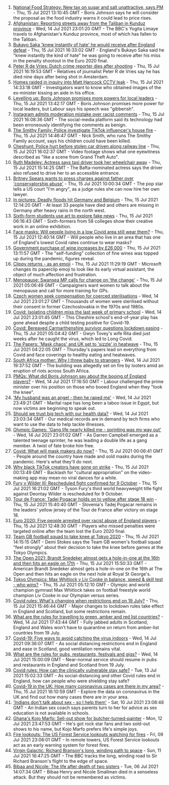 1. [National Food Strategy: New tax on sugar and salt unattractive, says PM](https://www.bbc.co.uk/news/uk-57852513) - Thu, 15 Jul 2021 13:10:45 GMT - Boris Johnson says he will consider the proposal as the food industry warns it could lead to price rises.
2. [Afghanistan: Reporting streets away from the Taliban in Kunduz province](https://www.bbc.co.uk/news/world-asia-57841719) - Wed, 14 Jul 2021 23:01:20 GMT - The BBC's Yogita Limaye travels to Afghanistan's Kunduz province, most of which has fallen to the Taliban.
3. [Bukayo Saka 'knew instantly of hate' he would receive after England defeat](https://www.bbc.co.uk/sport/football/57855251) - Thu, 15 Jul 2021 16:33:02 GMT - England's Bukayo Saka said he "knew instantly the kind of hate" he was going to receive after his miss in the penalty shootout in the Euro 2020 final.
4. [Peter R de Vries: Dutch crime reporter dies after shooting](https://www.bbc.co.uk/news/world-europe-57853004) - Thu, 15 Jul 2021 16:19:53 GMT - Relatives of journalist Peter R de Vries say he has died nine days after being shot in Amsterdam.
5. [Homes raided in inquiry into Matt Hancock CCTV leak](https://www.bbc.co.uk/news/uk-politics-57853164) - Thu, 15 Jul 2021 14:33:18 GMT - Investigators want to know who obtained images of the ex-minister kissing an aide in his office.
6. [Levelling up: Boris Johnson promises more powers for local leaders](https://www.bbc.co.uk/news/uk-politics-57844084) - Thu, 15 Jul 2021 13:42:17 GMT - Boris Johnson promises more power for local leaders, but Labour says his speech was "gibberish".
7. [Instagram admits moderation mistake over racist comments](https://www.bbc.co.uk/news/technology-57848106) - Thu, 15 Jul 2021 16:08:36 GMT - The social-media platform said its technology had been erroneously identifying the comments as benign.
8. [The Smithy Family: Police investigate TikTok influencer's house fire](https://www.bbc.co.uk/news/uk-england-london-57853415) - Thu, 15 Jul 2021 14:46:47 GMT - Nick Smith, who runs The Smithy Family account, says his children could have been killed.
9. [Cheshunt: Police hurt before stolen car driven along railway line](https://www.bbc.co.uk/news/uk-england-beds-bucks-herts-57849890) - Thu, 15 Jul 2021 16:02:37 GMT - Video footage shows what one eyewitness described as "like a scene from Grand Theft Auto".
10. [Ruth Madeley: Actress says taxi driver took her wheelchair away](https://www.bbc.co.uk/news/entertainment-arts-57838553) - Thu, 15 Jul 2021 15:14:25 GMT - The Bafta-nominated actress says the driver also refused to drive her to an accessible entrance.
11. [Britney Spears wants to press charges against father over 'conservatorship abuse'](https://www.bbc.co.uk/news/world-us-canada-57839526) - Thu, 15 Jul 2021 10:00:34 GMT - The pop star tells a US court "I'm angry", as a judge rules she can now hire her own lawyer.
12. [In pictures: Deadly floods hit Germany and Belgium](https://www.bbc.co.uk/news/world-europe-57850504) - Thu, 15 Jul 2021 12:14:20 GMT - At least 33 people have died and others are missing in Germany after heavy rains in the north west.
13. [Sixth-form students use art to explore fake news](https://www.bbc.co.uk/news/in-pictures-57812031) - Thu, 15 Jul 2021 06:16:43 GMT - Sixth-formers from 58 colleges show their creative work in an online exhibition.
14. [Face masks: Will people living in a low Covid area still wear them?](https://www.bbc.co.uk/news/uk-england-norfolk-57848687) - Thu, 15 Jul 2021 12:40:14 GMT - Will people who live in an area that has one of England's lowest Covid rates continue to wear masks?
15. [Government purchase of wine increases by £26,000](https://www.bbc.co.uk/news/uk-politics-57848267) - Thu, 15 Jul 2021 13:11:57 GMT - The "self-funding" collection of fine wines was topped up during the pandemic, figures reveal.
16. [Clippy returns - as an emoji](https://www.bbc.co.uk/news/technology-57849880) - Thu, 15 Jul 2021 11:29:19 GMT - Microsoft changes its paperclip emoji to look like its early virtual assistant, the object of much affection and frustration.
17. [Menopause: Swansea MP calls for change on 'the change'](https://www.bbc.co.uk/news/uk-wales-57838624) - Thu, 15 Jul 2021 05:06:49 GMT - Campaigners want women to talk about the menopause and call for more training for GPs.
18. [Czech women seek compensation for coerced sterilisations](https://www.bbc.co.uk/news/world-europe-57843624) - Wed, 14 Jul 2021 23:01:27 GMT - Thousands of women were sterilised without their consent in former Czechoslovakia in the 1970s and 1980s.
19. [Covid: Isolating children miss the last week of primary school](https://www.bbc.co.uk/news/uk-57837434) - Wed, 14 Jul 2021 23:01:45 GMT - This Cheshire school's end-of-year play has gone ahead despite a child testing positive for Covid-19.
20. [Covid: Bereaved Carmarthenshire survivor questions lockdown easing](https://www.bbc.co.uk/news/uk-wales-57838628) - Thu, 15 Jul 2021 05:04:42 GMT - Gwyn Tovey's wife Rita died just weeks after he caught the virus, which led to Long Covid.
21. [The Papers: 'Mask chaos' and UK set to 'sizzle' in heatwave](https://www.bbc.co.uk/news/blogs-the-papers-57844734) - Thu, 15 Jul 2021 04:22:05 GMT - Thursday's papers lead on everything from Covid and face coverings to healthy eating and heatwaves.
22. [South Africa mother: Why I threw baby to strangers](https://www.bbc.co.uk/news/world-africa-57843685) - Wed, 14 Jul 2021 19:37:52 GMT - The building was allegedly set on fire by looters amid an eruption of riots across South Africa.
23. [PMQs: What did Boris Johnson say about the booing of England players?](https://www.bbc.co.uk/news/57837572) - Wed, 14 Jul 2021 17:16:50 GMT - Labour challenged the prime minister over his position on those who booed England when they "took the knee".
24. ['My husband was an angel - then he raped me'](https://www.bbc.co.uk/news/world-middle-east-57694110) - Wed, 14 Jul 2021 23:49:21 GMT - Marital rape has long been a taboo issue in Egypt, but now victims are beginning to speak out.
25. [Should we trust big tech with our health data?](https://www.bbc.co.uk/news/business-57817804) - Wed, 14 Jul 2021 23:03:34 GMT - Our medical records are in demand by tech firms who want to use the data to help tackle illnesses.
26. [Olympic Games: 'Gang life nearly killed me - sprinting was my way out'](https://www.bbc.co.uk/sport/athletics/57656659) - Wed, 14 Jul 2021 23:01:02 GMT - As Darren Campbell emerged as a talented teenage sprinter, he was leading a double life as a gang member. A twist of fate broke him free.
27. [Covid: What will mask makers do now?](https://www.bbc.co.uk/news/newsbeat-57737666) - Thu, 15 Jul 2021 00:06:41 GMT - People around the country have made and sold masks during the pandemic. Here's what they'll do next.
28. [Why black TikTok creators have gone on strike](https://www.bbc.co.uk/news/world-us-canada-57841055) - Thu, 15 Jul 2021 00:13:49 GMT - Backlash for "cultural appropriation" on the video-making app may mean no viral dances for a while.
29. [Fury v Wilder III: Rescheduled fight confirmed for 9 October](https://www.bbc.co.uk/sport/boxing/57856232) - Thu, 15 Jul 2021 16:21:02 GMT - Tyson Fury's third world heavyweight title fight against Deontay Wilder is rescheduled for 9 October.
30. [Tour de France: Tadej Pogacar holds on to yellow after stage 18 win](https://www.bbc.co.uk/sport/cycling/57855533) - Thu, 15 Jul 2021 15:40:40 GMT - Slovenia's Tadej Pogacar remains in the leaders' yellow jersey of the Tour de France after victory on stage 18.
31. [Euro 2020: Five people arrested over racist abuse of England players](https://www.bbc.co.uk/news/uk-57848761) - Thu, 15 Jul 2021 12:48:30 GMT - Players who missed penalties were targeted online after the team lost the Euro 2020 final.
32. [Team GB football squad to take knee at Tokyo 2020](https://www.bbc.co.uk/sport/olympics/57846090) - Thu, 15 Jul 2021 14:15:15 GMT - Demi Stokes says the Team GB women's football squad "feel strongly" about their decision to take the knee before games at the Tokyo Olympics.
33. [The Open 2021: Brandt Snedeker almost gets a hole-in-one at the 16th and then hits an eagle on 17th](https://www.bbc.co.uk/sport/av/golf/57855366) - Thu, 15 Jul 2021 15:50:33 GMT - American Brandt Snedeker almost gets a hole-in-one on the 16th at The Open and then hits an eagle on the next hole at Royal St George's.
34. [Tokyo Olympics: Max Whitlock v Liv Cooke in balance, speed & skill test - who wins?](https://www.bbc.co.uk/sport/av/olympics/57441926) - Thu, 15 Jul 2021 05:12:10 GMT - Olympic and world champion gymnast Max Whitlock takes on football freestyle world champion Liv Cooke in our Olympian versus series.
35. [Covid rules: What's changing when restrictions end on 19 July?](https://www.bbc.co.uk/news/explainers-52530518) - Thu, 15 Jul 2021 15:46:44 GMT - Major changes to lockdown rules take effect in England and Scotland, but some restrictions remain.
36. [What are the rules for travelling to green, amber and red list countries?](https://www.bbc.co.uk/news/explainers-52544307) - Wed, 14 Jul 2021 17:43:44 GMT - Fully jabbed adults in Scotland, England and Wales won't have to quarantine on return from amber-list countries from 19 July.
37. [Covid-19: Five ways to avoid catching the virus indoors](https://www.bbc.co.uk/news/explainers-53917432) - Wed, 14 Jul 2021 09:36:07 GMT - As social distancing restrictions end in England and ease in Scotland, good ventilation remains vital.
38. [What are the rules for pubs, restaurants, festivals and gigs?](https://www.bbc.co.uk/news/business-52977388) - Wed, 14 Jul 2021 15:00:09 GMT - Near-normal service should resume in pubs and restaurants in England and Scotland from 19 July.
39. [Covid rules: How can the clinically vulnerable stay safe?](https://www.bbc.co.uk/news/health-51997151) - Tue, 13 Jul 2021 15:02:33 GMT - As social-distancing and other Covid rules end in England, how can people who were shielding stay safe?
40. [Covid-19 in the UK: How many coronavirus cases are there in my area?](https://www.bbc.co.uk/news/uk-51768274) - Thu, 15 Jul 2021 16:10:59 GMT - Explore the data on coronavirus in the UK and find out how many cases there are in your area.
41. ['Indians don't talk about sex - so I help them'](https://www.bbc.co.uk/news/stories-56838660) - Sat, 10 Jul 2021 23:08:48 GMT - An Indian sex coach says parents turn to her for advice as sex education is not available in schools.
42. [Ghana's Kojo Marfo: Sell-out show for butcher-turned-painter](https://www.bbc.co.uk/news/world-africa-57553149) - Mon, 12 Jul 2021 23:47:53 GMT - He's got rock star fans and two sold-out shows to his name, but Kojo Marfo prefers life's simple joys.
43. [Fire lookouts: The US Forest Service lookouts watching for fires](https://www.bbc.co.uk/news/world-us-canada-57626403) - Fri, 09 Jul 2021 23:08:01 GMT - In remote towers, US Forest Service lookouts act as an early warning system for forest fires.
44. [Virgin Galactic: Richard Branson's long, winding path to space](https://www.bbc.co.uk/news/science-environment-57798167) - Sun, 11 Jul 2021 16:47:25 GMT - The BBC tracks the long, winding road to Sir Richard Branson's flight to the edge of space.
45. [Bibaa and Nicole: The life after death of two sisters](https://www.bbc.co.uk/news/uk-england-london-57679755) - Tue, 06 Jul 2021 14:07:34 GMT - Bibaa Henry and Nicole Smallman died in a senseless attack. But they should not be remembered as victims.
